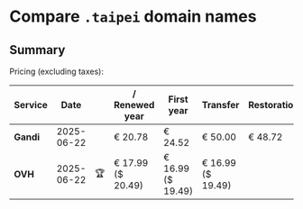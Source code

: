 # Compare `.taipei` domain names

## Summary

Pricing (excluding taxes):

| Service | Date |  | / Renewed year | First year | Transfer | Restoration |
|--|--|--|--|--|--|--|
| **Gandi** | 2025-06-22 |  | € 20.78 | € 24.52 | € 50.00 | € 48.72 |
| **OVH** | 2025-06-22 | 🏆 | € 17.99<br>($ 20.49) | € 16.99<br>($ 19.49) | € 16.99<br>($ 19.49) |  |
